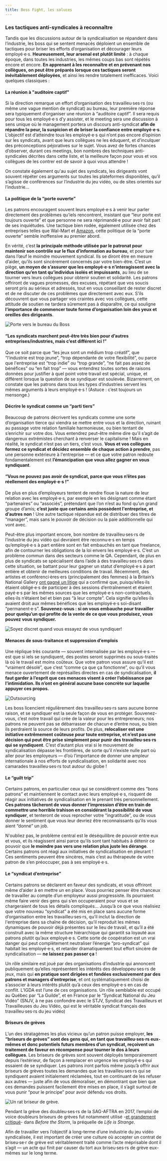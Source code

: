 ```yaml
---
title: Boss Fight, les soluces
---
```

### Les tactiques anti-syndicales à reconnaître
Tandis que les discussions autour de la syndicalisation se répandent dans l’industrie, les boss qui se sentent menacés déploient un ensemble de tactiques pour briser les efforts d’organisation et décourager leurs employé·e·s. **Heureusement, leur arsenal est plutôt limité** : à chaque époque, dans toutes les industries, les mêmes coups bas sont répétés encore et encore. **En apprenant à les reconnaître et en prévenant nos collègues, on peut être préparés lorsque ces tactiques seront inévitablement déployées**, et ainsi les rendre totalement inefficaces. Voici quelques classiques :


#### La réunion à "auditoire captif"

Si la direction remarque un effort d’organisation des travailleu·ses·rs (ou même une vague mention de syndicat) au bureau, leur première réponse sera typiquement d’organiser une réunion à “auditoire captif”. Il sera requis pour tous les employé·e·s d’y assister, et le meeting sera une discussion à sens unique où le management portera un discours anti-syndicat **afin de répandre la peur, la suspicion et de briser la confiance entre employé·e·s**. L’objectif est d’atteindre tous les employé·e·s qui n’ont pas encore d’opinion sur les syndicats, avant que leurs collègues ne les éduquent, et d’inculquer des préconceptions péjoratives sur le sujet. Vous avez de fortes chances d’observer, durant ces meetings, bon nombres des techniques anti-syndicales décrites dans cette liste, et la meilleure façon pour vous et vos collègues de les contrer est de savoir à quoi vous attendre !

On constate également qu'au sujet des syndicats, les dirigeants vont souvent répéter ces arguments sur toutes les plateformes disponibles, qu’il s’agisse de conférences sur l’industrie du jeu vidéo, ou de sites orientés sur l’industrie...



#### La politique de la “porte ouverte”

Les patrons encouragent souvent leurs employé·e·s à venir leur parler directement des problèmes qu’iels rencontrent, insistant que “leur porte est toujours ouverte” et que personne ne sera réprimandé·e pour avoir fait part de ses inquiétudes. Une tactique bien rodée, également utilisée chez des entreprises telles que Wal-Mart et [Amazon](https://gizmodo.com/amazons-aggressive-anti-union-tactics-revealed-in-leake-1829305201), cette politique de la “porte ouverte” semble inoffensive au premier abord.

En vérité, c’est **la principale méthode utilisée par le patronat pour maintenir son contrôle sur le flux d’information au bureau**, et pour tuer dans l’œuf le moindre mouvement syndical. Ils se diront être en mesure d’aider, qu’ils sont sincèrement concernés par votre bien-être. C’est un piège, **un moyen de s’assurer que les employé·e·s n’interagissent avec la direction qu’en tant qu’individus isolés et impuissants**, au lieu de se tourner vers leurs collègues pour obtenir soutien et solidarité. Les patrons offriront de vagues promesses, des excuses, répétant que vos soucis seront pris au sérieux et adressés, tout en vous conseillant de rester discret et de ne discuter de ces problèmes que directement avec eux. S’ils découvrent que vous partager vos craintes avec vos collègues, cette attitude de soutien ne tardera sûrement pas à disparaître, ce qui souligne **l’importance de commencer toute forme d’organisation loin des yeux et oreilles des dirigeants**.

<div class="md-img">
<img
  src="/images/PO_Door.png"
  alt="Porte vers le bureau du Boss"
/>
</div>


#### “Les syndicats marchent peut-être très bien pour d’autres entreprises/industries, mais c’est différent ici !”

Que ce soit parce que “les jeux sont un médium trop créatif”, que “l’industrie est trop jeune”, “trop dépendante de votre flexibilité”, ou parce que l'entreprise est “trop indie” ou “trop grande”, “ne fait pas assez de bénéfices” ou “en fait trop” — vous entendrez toutes sortes de raisons données pour justifier à quel point votre travail est spécial, unique, et différent lorsque la question de se syndiquer est soulevée. Bizarrement, on constate que les patrons dans tous les types d’industries servent les mêmes arguments à leurs employé·e·s ! (Astuce : c’est toujours un mensonge.)


#### Décrire le syndicat comme un “parti tiers”

Beaucoup de patrons décrivent les syndicats comme une sorte d’organisation tierce qui viendra se mettre entre vous et la direction, ruinant au passage votre relation familiale harmonieuse, ou bien tentant de s’enrichir sur votre dos. Vous entendrez peut-être même dire qu’il s’agit de dangereux extrémistes cherchant à renverser le capitalisme ! Mais en réalité, le syndicat n’est pas un tiers, c’est vous. **Vous et vos collègues formez ce syndicat et décidez ensemble de chaque action à prendre**, pas une personne extérieure à l'entreprise — et ce que votre patron redoute fondamentalement est **l’émancipation que vous allez gagner en vous syndiquant**.

#### “Vous ne pouvez pas avoir de syndicat, parce que vous n’êtes pas réellement des employé·e·s !”

De plus en plus d’employeurs tentent de rendre floue la nature de leur relation avec les employé·e·s, par exemple en les désignant comme étant “partenaires” ou “associés”, prétendant que l’on n’est au fond qu’un grand groupe d’amis; **c’est juste que certains amis possèdent l'entreprise, et d’autres non** ! Une autre tactique répandue est de distribuer des titres de “manager”, mais sans le pouvoir de décision ou la paie additionnelle qui vont avec.

Peut-être plus important encore, bon nombre de travailleu·ses·rs de l’industrie du jeu vidéo qui devraient être reconnu·e·s en temps qu’employé·e·s à part entière sont en fait embauchés en tant que freelance, afin de contourner les obligations de la loi envers les employé·e·s. C’est un problème commun dans des secteurs comme le QA. Cependant, de plus en plus de syndicats se spécialisent dans l’aide à des travailleu·ses·rs dans cette situation, se battant pour leur gagner un statut d’employé·e·s à part entière et obtenir de meilleures conditions de travail. Récemment, des artistes et conférenci·ères·ers (principalement des femmes) à la Britain’s National Gallery [ont gagné un litige](https://www.independent.co.uk/news/uk/home-news/national-gallery-workers-rights-gig-economy-public-sector-employment-tribunal-art-educators-a8803641.html) qui a confirmé que, puisqu’elles·ils étaient obligé·e·s de participer à des sessions d’entraînement et étaient payé·e·s par les mêmes sources que les employé·e·s non-contractuels, elles·ils n’étaient bel et bien pas “à leur compte”. Cela signifie qu’elles·ils avaient droit aux mêmes bénéfices que les employé·e·s soi-disant “permanent·e·s”. **Souvenez-vous : si on vous embauche pour travailler pour quelqu’un qui profite de la vente de ce que vous produisez, vous pouvez vous syndiquer.**

<div class="md-img">
<img
  src="/images/snakemeilingcodec.png"
  alt="Soyez discret quand vous essayez de vous syndiquer!"
/>
</div>

#### Menaces de sous-traitance et suppression d’emplois

Une réplique très courante — souvent internalisée par les employé·e·s — est que si iels se syndiquent, des postes seront supprimés ou sous-traités là où le travail est moins coûteux. Que votre patron vous assure qu’il est “vraiment désolé”, que c’est “comme ça que ça fonctionne”, ou qu’il vous menace ouvertement de représailles directes en cas de syndicalisation, **il faut garder à l’esprit que ces menaces visent à créer l’obéissance par l’intimidation. Ils n’ont en général aucune base concrète sur laquelle appuyer ces propos.**

<div class="md-img right off-7">
<img
  src="/images/PO_Outsourcing.png"
  alt="Outsourcing"
/>
</div>

Les boss licencient régulièrement des travailleu·ses·rs sans aucune bonne raison, et se syndiquer est la seule façon de vous en protéger. Souvenez-vous, c’est notre travail qui crée de la valeur pour les entrepreneurs; nos patrons ne peuvent pas se débarrasser de chacun·e d’entre nous, ou bien ils perdraient la source de leurs profits. De plus, **relocaliser est une initiative extrêmement coûteuse pour toute entreprise, et n’est pas une décision qui peut être prise simplement pour punir des travailleu·ses·rs qui se syndiquent**. C’est d’autant plus vrai si le mouvement de syndicalisation dépasse les frontières, de sorte qu’il n’existe nulle part où aller pour les employeurs — d’où l’importance de donner une ampleur internationale à nos efforts de syndicalisation, en solidarité avec nos camarades travailleu·ses·rs tout autour du globe !

#### Le “guilt trip”

Certains patrons, en particulier ceux qui se considèrent comme des “bons patrons” et maintiennent le contact avec leurs employé·e·s, risquent de réagir aux initiatives de syndicalisation en le prenant très personnellement. **Ces patrons tâcheront de vous donner l’impression d’être en train de commettre une horrible trahison en considérant la possibilité de vous syndiquer**, et tenteront de vous reprocher votre “ingratitude”, ou de vous donner le sentiment que vous leur devriez être reconnaissants qu’ils vous aient “donné” un job.

N'oubliez pas, le problème central est le déséquilibre de pouvoir entre eux et vous, et ils réagissent ainsi parce qu’ils sont tant habitués à détenir ce pouvoir que **le moindre pas vers une relation plus juste les dérange**. Certains patrons ont réagi aux initiatives de syndicalisation en pleurant ! Ces sentiments peuvent être sincères, mais c’est au thérapeute de votre patron de s’en préoccuper, pas à ses employé·e·s.

#### Le “syndicat d’entreprise”

Certains patrons se déclarent en faveur des syndicats, et vous offriront même d’aider à en mettre un en place. Vous pourriez penser être chanceux de travailler au compte d’un employeur aussi progressiste. Ils pourraient même faire venir des gens qui s’en occuperaient pour vous et se chargeraient de tous les détails compliqués… Jusqu’à ce que vous réalisiez que votre nouveau “syndicat” a été mis en place sans aucune forme d’organisation entre les travailleu·ses·rs, qu’il inclut la direction de l'entreprise dans sa chaîne de décision, qu’il reproduit les mêmes dynamiques de pouvoir déjà présentes sur le lieu de travail, et qu’il a été construit avec la même structure hiérarchique qui garantit sa loyauté aux patrons plutôt qu’aux employé·e·s. Cette sorte de coopération est un vrai danger qui peut complètement neutraliser l’énergie “pro-syndicat” qui habitait les employé·e·s, et retarder dramatiquement tout effort sincère de syndicalisation — **ne laissez pas passer ça** !

Un rôle similaire est joué par des organisations d’industrie qui annoncent publiquement qu’elles représentent les intérêts des développeu·ses·rs de jeux, mais qui **en pratique sont dirigées et fondées exclusivement par des patrons et managers d’entreprise**, et ont systématiquement choisi de s’associer à leurs intérêts plutôt qu’à ceux des employé·e·s en cas de conflit. L’IGDA est l’une de ces organisations. Un rôle semblable est occupé au Québec par “La Guilde”, et en France par le “Syndicat National du Jeu Vidéo” (SNJV, à ne pas confondre avec le STJV, Syndicat des Travailleurs et Travailleuses du Jeu Vidéo, qui est le véritable syndicat français des travailleu·ses·rs du jeu vidéo)

#### Briseurs de grèves

L’un des stratagèmes les plus vicieux qu’un patron puisse employer, **les “briseurs de grèves” sont des gens qui, en tant que travailleu·ses·rs eux-mêmes et donc potentiels futurs membres d’un syndicat, reçoivent un traitement de faveur en récompense pour tourner le dos à leurs collègues**. Les briseurs de grèves sont souvent déployés temporairement depuis l’extérieur, de façon à remplacer en urgence les employé·e·s qui essaient de se syndiquer. Les patrons iront parfois même jusqu’à offrir aux briseurs de grèves toutes les demandes que les travailleu·ses·rs qui se syndiquent avaient initialement réclamées, tout en continuant de les refuser aux autres — juste afin de vous démoraliser, en démontrant que bien que ces demandes puissent facilement être mises en place, il s’agit surtout de vous punir “pour le principe” pour avoir défendu vos droits.

<div class="md-img right off-1">
<img
  src="/images/PO_Rat.png"
  alt="Un rat briseur de grève."
/>
</div>

Pendant la grève des doubleu·ses·rs de la SAG-AFTRA en 2017, l’emploi de voice doubleurs briseurs de grèves fut notamment utilisé -[et grandement critiqué](https://waypoint.vice.com/en_us/article/yw55zx/crappy-voice-acting-undercuts-an-otherwise-strong-life-is-strange-prequel)- dans *Before the Storm*, la préquelle de *Life is Strange*.

Afin de travailler vers l’objectif à long-terme d’une industrie du jeu vidéo syndicalisée, il est important de créer une culture où accepter un contrat de briseu·se·r de grève est véritablement traité comme l’acte méprisable dont il s’agit — un acte qui finit par causer du tort aux briseu·ses·rs de grève eux-mêmes sur le long terme.
